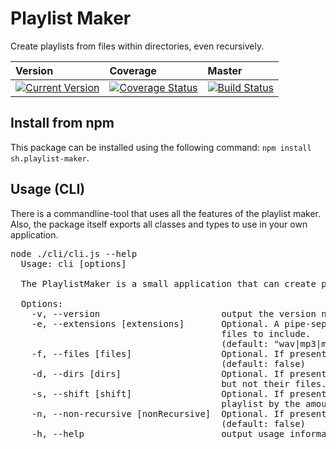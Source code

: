 # Playlist Maker
Create playlists from files within directories, even recursively.

|Version|Coverage|Master|
|:-|:-|:-|
|[![Current Version](https://img.shields.io/npm/v/sh.playlist-maker.svg)](https://www.npmjs.com/package/sh.playlist-maker)|[![Coverage Status](https://coveralls.io/repos/github/MrShoenel/playlist-maker/badge.svg?branch=master)](https://coveralls.io/github/MrShoenel/playlist-maker?branch=master)|[![Build Status](https://api.travis-ci.org/MrShoenel/orchestration-tools.svg?branch=master)](https://travis-ci.org/MrShoenel/orchestration-tools)|


## Install from npm 
This package can be installed using the following command: `npm install sh.playlist-maker`.

## Usage (CLI)
There is a commandline-tool that uses all the features of the playlist maker. Also, the package itself exports all classes and types to use in your own application.

<pre>node ./cli/cli.js --help
  Usage: cli [options]

  The PlaylistMaker is a small application that can create playlists of files within a directory.

  Options:
    -v, --version                       output the version number
    -e, --extensions [extensions]       Optional. A pipe-separated list of extensions of
                                        files to include.
                                        (default: "wav|mp3|m4a|ogg|aac|mka|webm")
    -f, --files [files]                 Optional. If present, randomizes each folder's files.
                                        (default: false)
    -d, --dirs [dirs]                   Optional. If present, randomizes all found folders,
                                        but not their files. (default: false)
    -s, --shift [shift]                 Optional. If present, randomly shifts the resulting
                                        playlist by the amount of files specified. (default: 0)
    -n, --non-recursive [nonRecursive]  Optional. If present, will not work recursively.
                                        (default: false)
    -h, --help                          output usage information
</pre>
